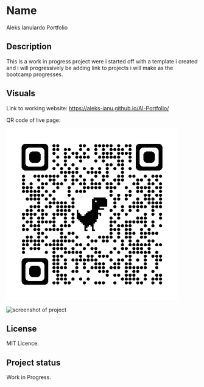 
# Name
Aleks Ianulardo Portfolio

## Description
This is a work in progress project were i started off with a template i created and i will progressively 
be adding link to projects i will make as the bootcamp progresses.

## Visuals

Link to working website: 
https://aleks-ianu.github.io/AI-Portfolio/

QR code of live page:

![qr code for  project](image.png)

![screenshot of project ](image-1.jpeg)

## License

MIT Licence.

## Project status
Work in Progress.

